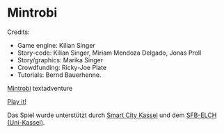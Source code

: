# Mintrobi
Credits: 
* Game engine: Kilian Singer
* Story-code: Kilian Singer, Miriam Mendoza Delgado, Jonas Proll
* Story/graphics: Marika Singer
* Crowdfunding: Ricky-Joe Plate
* Tutorials: Bernd Bauerhenne.

[Mintrobi](https://mintrobi.de) textadventure

[Play it!](https://mintrobi.de/mintrobi)

Das Spiel wurde unterstützt durch [Smart City Kassel](https://www.startnext.com/pages/unikat/campaign/smart-city-kassel-344#/)
und dem [SFB-ELCH (Uni-Kassel)](https://www.uni-kassel.de/forschung/sfb/sfb-1319-elch/).
